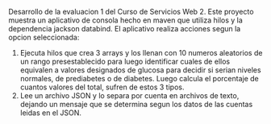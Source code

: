 Desarrollo de la evaluacion 1 del Curso de Servicios Web 2. Este proyecto muestra un aplicativo de consola hecho en maven que utiliza hilos y la dependencia jackson databind.
El aplicativo realiza acciones segun la opcion seleccionada:
1. Ejecuta hilos que crea 3 arrays y los llenan con 10 numeros aleatorios de un rango presestablecido para luego identificar cuales de ellos equivalen a valores designados de glucosa para decidir si serian niveles normales, de prediabetes o de diabetes.
   Luego calcula el porcentaje de cuantos valores del total, sufren de estos 3 tipos.
2. Lee un archivo JSON y lo separa por cuenta en archivos de texto, dejando un mensaje que se determina segun los datos de las cuentas leidas en el JSON.
